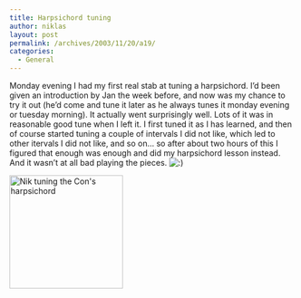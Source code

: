 ```yaml
---
title: Harpsichord tuning
author: niklas
layout: post
permalink: /archives/2003/11/20/a19/
categories:
  - General
---
```

Monday evening I had my first real stab at tuning a harpsichord. I&#8217;d been given an introduction by Jan the week before, and now was my chance to try it out (he&#8217;d come and tune it later as he always tunes it monday evening or tuesday morning). It actually went surprisingly well. Lots of it was in reasonable good tune when I left it. I first tuned it as I has learned, and then of course started tuning a couple of intervals I did not like, which led to other itervals I did not like, and so on&#8230; so after about two hours of this I figured that enough was enough and did my harpsichord lesson instead. And it wasn&#8217;t at all bad playing the pieces. <img src='http://blog.saers.com/wp-includes/images/smilies/icon_smile.gif' alt=':)' class='wp-smiley' /> 

<a rel="lightbox[photoblog]" href="/photoblog/3AGG0071.jpg"><img src="/photoblog/3AGG0071.jpg" alt="Nik tuning the Con's harpsichord" align="center" width="200" /></a>